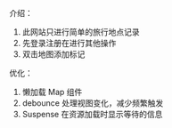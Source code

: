 介绍：

1. 此网站只进行简单的旅行地点记录
2. 先登录注册在进行其他操作
3. 双击地图添加标记

优化：

1. 懒加载 Map 组件
2. debounce 处理视图变化，减少频繁触发
3. Suspense 在资源加载时显示等待的信息
